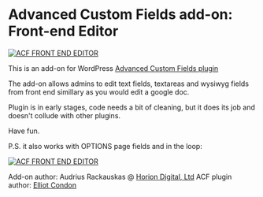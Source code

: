 # Advanced Custom Fields add-on: Front-end Editor

[![ACF FRONT END EDITOR](http://horiondigital.com/hostedimages/acffront0.png)](http://www.youtube.com/watch?v=rb9rsLaDImc)

This is an add-on for WordPress [Advanced Custom Fields plugin](https://wordpress.org/plugins/advanced-custom-fields/)

The add-on allows admins to edit text fields, textareas and wysiwyg fields from front end simillary as you would edit a google doc.

Plugin is in early stages, code needs a bit of cleaning, but it does its job and doesn't collude with other plugins.

Have fun.

P.S. it also works with OPTIONS page fields and in the loop:

[![ACF FRONT END EDITOR](http://horiondigital.com/hostedimages/acffront2.gif)](http://www.youtube.com/watch?v=rb9rsLaDImc)

Add-on author: Audrius Rackauskas @ [Horion Digital, Ltd](http://www.horiondigital.com) 
ACF plugin author: [Elliot Condon](http://www.elliotcondon.com/)
